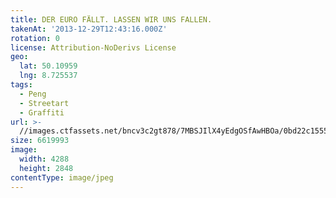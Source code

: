 ```yaml
---
title: DER EURO FÄLLT. LASSEN WIR UNS FALLEN.
takenAt: '2013-12-29T12:43:16.000Z'
rotation: 0
license: Attribution-NoDerivs License
geo:
  lat: 50.10959
  lng: 8.725537
tags:
  - Peng
  - Streetart
  - Graffiti
url: >-
  //images.ctfassets.net/bncv3c2gt878/7MBSJIlX4yEdgOSfAwHBOa/0bd22c15556eefe35a2f41fc5e19b739/der-euro-fllt-lassen-wir-uns-fallen_11625101905_o
size: 6619993
image:
  width: 4288
  height: 2848
contentType: image/jpeg
---
```


